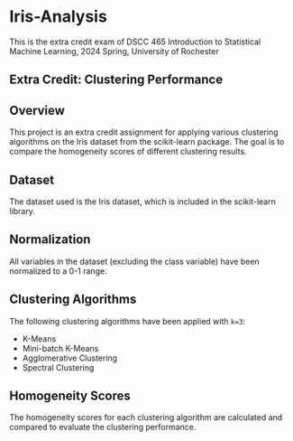 # Iris-Analysis
This is the extra credit exam of DSCC 465 Introduction to Statistical Machine Learning, 2024 Spring, University of Rochester

## Extra Credit: Clustering Performance

## Overview
This project is an extra credit assignment for applying various clustering algorithms on the Iris dataset from the scikit-learn package. The goal is to compare the homogeneity scores of different clustering results.

## Dataset
The dataset used is the Iris dataset, which is included in the scikit-learn library.

## Normalization
All variables in the dataset (excluding the class variable) have been normalized to a 0-1 range.

## Clustering Algorithms
The following clustering algorithms have been applied with `k=3`:
- K-Means
- Mini-batch K-Means
- Agglomerative Clustering
- Spectral Clustering

## Homogeneity Scores
The homogeneity scores for each clustering algorithm are calculated and compared to evaluate the clustering performance.

